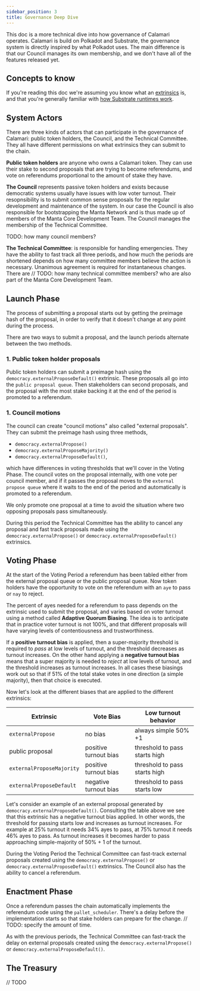 ```yaml
---
sidebar_position: 3
title: Governance Deep Dive
---
```


This doc is a more technical dive into how governance of Calamari operates.
Calamari is build on Polkadot and Substrate, the governance system is 
directly inspired by what Polkadot uses. The main difference is that 
our Council manages its own membership, and we don't have all of the 
features released yet. 

## Concepts to know
If you're reading this doc we're assuming you know what an 
[extrinsics](https://docs.substrate.io/v3/concepts/extrinsics/) is, and that 
you're generally familiar with 
[how Substrate runtimes work](https://docs.substrate.io/v3/concepts/runtime/).

## System Actors
There are three kinds of actors that can participate in the governance 
of Calamari: public token holders, the Council, and the Technical Committee.
They all have different permissions on what extrinsics they can submit
to the chain.

**Public token holders** are anyone who owns a Calamari token. They can use 
their stake to second proposals that are trying to become referendums, and 
vote on referendums proportional to the amount of stake they have.

**The Council** represents passive token holders and exists because democratic
systems usually have issues with low voter turnout. Their resopnsibility 
is to submit common sense proposals for the regular development and 
maintenance of the system. In our case the Council is also responsible for 
bootstrapping the Manta Network and is thus made up of members of the Manta 
Core Development Team. The Council manages the membership of the Technical 
Committee.

TODO: how many council members? 

**The Technical Committee**: is responsible for handling emergencies. They
have the ability to fast track all three periods, and how much the periods 
are shortened depends on how many committee members believe the action is necessary. 
Unanimous agreement is required for instantaneous changes. There are // TODO: 
how many technical committee members? who are also part of the Manta Core 
Development Team.

## Launch Phase
The process of submitting a proposal starts out by getting the preimage hash
of the proposal, in order to verify that it doesn't change at any point during
the process. 

There are two ways to submit a proposal, and the launch periods alternate 
between the two methods.

### 1. Public token holder proposals
Public token holders can submit a preimage hash using the 
`democracy.externalProposeDefault()` extrinsic. These proposals all go 
into the `public proposal queue`. Then stakeholders can second proposals,
and the proposal with the most stake backing it at the end of the period
is promoted to a referendum.

### 1. Council motions
The council can create "council motions" also called "external proposals".
They can submit the preimage hash using three methods,
* `democracy.externalPropose()`
* `democracy.externalProposeMajority()`
* `democracy.externalProposeDefault()`,  

which have differences in voting thresholds that we'll cover in the Voting Phase. 
The council votes on the proposal internally, with one vote per council member, 
and if it passes the proposal moves to the `external propose queue` where it 
waits to the end of the period and automatically is promoted to a referendum.

We only promote one proposal at a time to avoid the situation where two opposing 
proposals pass simultaneously. 

During this period the Technical Committee has the ability to cancel any proposal
and fast track proposals made using the `democracy.externalPropose()` or 
`democracy.externalProposeDefault()` extrinsics.

## Voting Phase
At the start of the Voting Period a referendum has been tabled either from the
external proposal queue or the public proposal queue. Now token holders have 
the opportunity to vote on the referendum with an `aye` to pass or `nay` to 
reject.

The percent of ayes needed for a referendum to pass depends on the extrinsic 
used to submit the proposal, and varies based on voter turnout using a method 
called **Adaptive Quorum Biasing**. The idea is to anticipate that in practice
voter turnout is not 100%, and that different proposals will have varying 
levels of contentiousness and trustworthiness.

If a **positive turnout bias** is applied, then a super-majority threshold is
required to _pass_ at low levels of turnout, and the threshold decreases as 
turnout increases. On the other hand applying a **negative turnout bias** means
that a super majority is needed to _reject_ at low levels of turnout, and the 
threshold increases as turnout increases. In all cases these biasings work out
so that if 51% of the total stake votes in one direction (a simple majority), 
then that choice is executed.

Now let's look at the different biases that are applied to the different extrinsics:


| Extrinsic                 | Vote Bias             | Low turnout behavior          |
| ------------------------- | --------------------- | ----------------------------- |
| `externalPropose`         | no bias               | always simple 50% +1          |
| public proposal           | positive turnout bias | threshold to pass starts high |
| `externalProposeMajority` | positive turnout bias | threshold to pass starts high |
| `externalProposeDefault`  | negative turnout bias | threshold to pass starts low  |

Let's consider an example of an external proposal generated by `democracy.externalProposeDefault()`.
Consulting the table above we see that this extrinsic has a negative turnout bias applied. 
In other words, the threshold for passing starts low and increases as turnout increases. 
For example at 25% turnout it needs 34% ayes to pass, at 75% turnout it needs 46% ayes to pass. 
As turnout increases it becomes harder to pass approaching simple-majority of 50% + 1 of the turnout.

During the Voting Period the Technical Committee can fast-track external proposals created using 
the `democracy.externalPropose()` or `democracy.externalProposeDefault()` extrinsics. 
The Council also has the ability to cancel a referendum.

## Enactment Phase
Once a referendum passes the chain automatically implements the referendum code 
using the `pallet_scheduler`. There's a delay before the implementation starts so that
stake holders can prepare for the change. // TODO: specify the amount of time. 

As with the previous periods, the Technical Committee can fast-track the delay on 
external proposals created using the `democracy.externalPropose()` or 
`democracy.externalProposeDefault()`.

## The Treasury
// TODO

